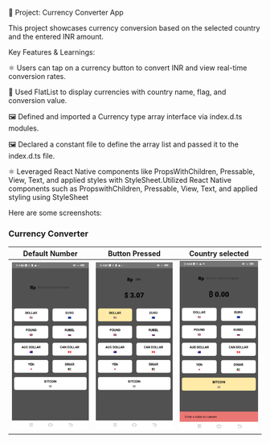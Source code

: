 🔐 Project: Currency Converter App

This project showcases currency conversion based on the selected country and the entered INR amount.

Key Features & Learnings:

⚛️ Users can tap on a currency button to convert INR and view real-time conversion rates.

🔢 Used FlatList to display currencies with country name, flag, and conversion value.

🖼️ Defined and imported a Currency type array interface via index.d.ts modules.

🖼️ Declared a constant file to define the array list and passed it to the index.d.ts file.

⚛️ Leveraged React Native components like PropsWithChildren, Pressable, View, Text, and applied styles with StyleSheet.Utilized React Native components such as PropswithChildren, Pressable, View, Text, and applied styling using StyleSheet


Here are some screenshots:
### Currency Converter
| Default Number | Button Pressed | Country selected|
|--------------|--------------|--------------|
| ![Home Screen](images/a1.png) | ![Random Color](images/a2.png) | ![Button Pressed](images/a3.png) |